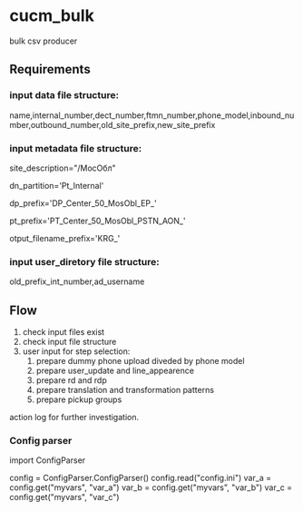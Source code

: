 # cucm_bulk
bulk csv producer

## Requirements

### input data file structure:

name,internal_number,dect_number,ftmn_number,phone_model,inbound_number,outbound_number,old_site_prefix,new_site_prefix


### input metadata file structure:

site_description="/МосОбл"

dn_partition='Pt_Internal'

dp_prefix='DP_Center_50_MosObl_EP_'

pt_prefix='PT_Center_50_MosObl_PSTN_AON_'

otput_filename_prefix='KRG_'

### input user_diretory file structure:

old_prefix_int_number,ad_username




## Flow

1. check input files exist
1. check input file structure
1. user input for step selection:
	1. prepare dummy phone upload diveded by phone model
	1. prepare user_update and line_appearence
	1. prepare rd and rdp
	1. prepare translation and transformation patterns
	1. prepare pickup groups

action log for further investigation.

### Config parser

import ConfigParser

config = ConfigParser.ConfigParser()
config.read("config.ini")
var_a = config.get("myvars", "var_a")
var_b = config.get("myvars", "var_b")
var_c = config.get("myvars", "var_c")